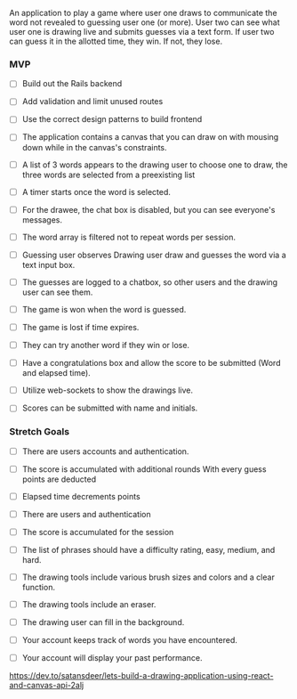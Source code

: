 An application to play a game where user one draws to communicate the word not revealed to guessing user one (or more). User two can see what user one is drawing live and submits guesses via a text form. If user two can guess it in the allotted time, they win. If not, they lose.

### MVP

- [ ] Build out the Rails backend

- [ ] Add validation and limit unused routes

- [ ] Use the correct design patterns to build frontend

- [ ] The application contains a canvas that you can draw on with mousing down while in the canvas's constraints.

- [ ] A list of 3 words appears to the drawing user to choose one to draw, the three words are selected from a preexisting list

- [ ] A timer starts once the word is selected.

- [ ] For the drawee, the chat box is disabled, but you can see everyone's messages.

- [ ] The word array is filtered not to repeat words per session.

- [ ] Guessing user observes Drawing user draw and guesses the word via a text input box.

- [ ] The guesses are logged to a chatbox, so other users and the drawing user can see them.

- [ ] The game is won when the word is guessed.

- [ ] The game is lost if time expires.

- [ ] They can try another word if they win or lose.

- [ ] Have a congratulations box and allow the score to be submitted (Word and elapsed time).

- [ ] Utilize web-sockets to show the drawings live.

- [ ] Scores can be submitted with name and initials.

### Stretch Goals

- [ ] There are users accounts and authentication.

- [ ] The score is accumulated with additional rounds
With every guess points are deducted

- [ ] Elapsed time decrements points

- [ ] There are users and authentication

- [ ] The score is accumulated for the session

- [ ] The list of phrases should have a difficulty rating, easy, medium, and hard.

- [ ] The drawing tools include various brush sizes and colors and a clear function.

- [ ] The drawing tools include an eraser.

- [ ] The drawing user can fill in the background.

- [ ] Your account keeps track of words you have encountered.

- [ ] Your account will display your past performance.

https://dev.to/satansdeer/lets-build-a-drawing-application-using-react-and-canvas-api-2alj
